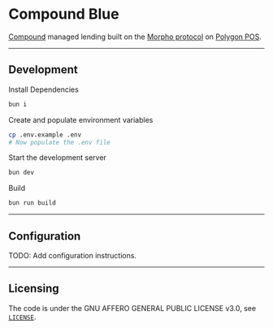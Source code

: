 # Compound Blue 

[Compound](https://compound.finance/) managed lending built on the [Morpho protocol](https://morpho.xyz/) on [Polygon POS](https://polygon.technology/polygon-pos).

---

## Development

Install Dependencies
```bash
bun i
```

Create and populate environment variables
```bash
cp .env.example .env
# Now populate the .env file
```

Start the development server
```bash
bun dev
```

Build
```bash
bun run build
```

---

## Configuration

TODO: Add configuration instructions.

---

## Licensing

The code is under the GNU AFFERO GENERAL PUBLIC LICENSE v3.0, see [`LICENSE`](./LICENSE).
